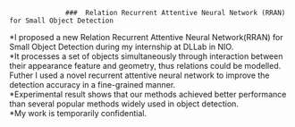                   ###  Relation Recurrent Attentive Neural Network (RRAN) for Small Object Detection 
*I proposed a new Relation Recurrent Attentive Neural Network(RRAN) for Small Object Detection during my internship at DLLab in NIO.  
*It processes a set of objects simultaneously through interaction between their appearance feature and geometry, thus relations could be modelled. Futher I used a novel recurrent attentive neural network to improve the detection accuracy in a fine-grained manner.  
*Experimental result shows that our methods achieved better performance than several popular methods widely used in object detection.  
*My work is temporarily confidential.  


